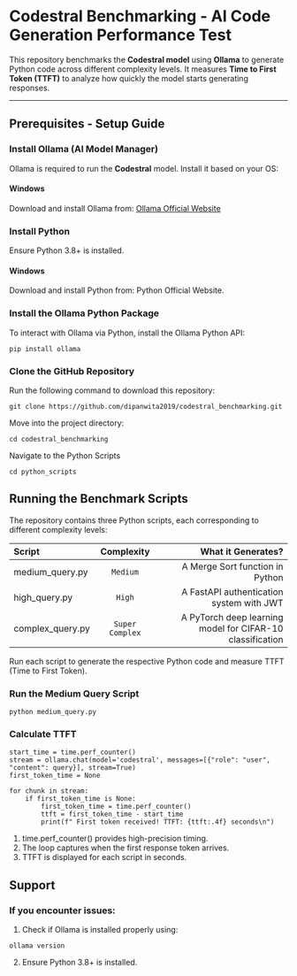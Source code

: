 # Codestral Benchmarking - AI Code Generation Performance Test

This repository benchmarks the **Codestral model** using **Ollama** to generate Python code across different complexity levels. It measures **Time to First Token (TTFT)** to analyze how quickly the model starts generating responses.

---

## Prerequisites - Setup Guide

###  Install Ollama (AI Model Manager)
Ollama is required to run the **Codestral** model. Install it based on your OS:

#### Windows
Download and install Ollama from:
[Ollama Official Website](https://ollama.com/download)


###  Install Python
Ensure Python 3.8+ is installed.

#### Windows
Download and install Python from:  Python Official Website.

### Install the Ollama Python Package
To interact with Ollama via Python, install the Ollama Python API:

```
pip install ollama
```

###  Clone the GitHub Repository 
Run the following command to download this repository:

```
git clone https://github.com/dipanwita2019/codestral_benchmarking.git

```
Move into the project directory:

```
cd codestral_benchmarking
```

Navigate to the Python Scripts
```
cd python_scripts
```
##  Running the Benchmark Scripts 
The repository contains three Python scripts, each corresponding to different complexity levels:

| Script |  Complexity  | What it Generates? |
|:-----|:--------:|------:|
| medium_query.py   | `Medium`	 | A Merge Sort function in Python |
|high_query.py	   |  `High`  |   A FastAPI authentication system with JWT |
| complex_query.py	   | `Super Complex` |    A PyTorch deep learning model for CIFAR-10 classification |

Run each script to generate the respective Python code and measure TTFT (Time to First Token).

### Run the Medium Query Script

```
python medium_query.py

```

### Calculate TTFT

```
start_time = time.perf_counter()
stream = ollama.chat(model='codestral', messages=[{"role": "user", "content": query}], stream=True)
first_token_time = None

for chunk in stream:
    if first_token_time is None:
        first_token_time = time.perf_counter()
        ttft = first_token_time - start_time
        print(f" First token received! TTFT: {ttft:.4f} seconds\n")

```
1. time.perf_counter() provides high-precision timing.
2. The loop captures when the first response token arrives.
3. TTFT is displayed for each script in seconds.

## Support
### If you encounter issues:

1. Check if Ollama is installed properly using:
```
ollama version

```
2. Ensure Python 3.8+ is installed.















